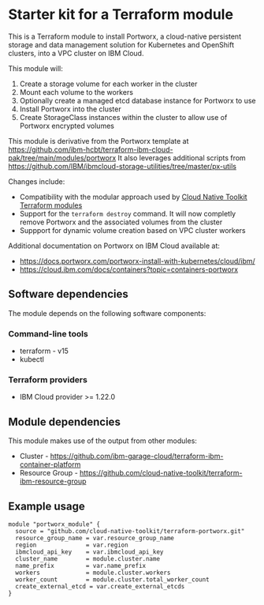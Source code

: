 # Starter kit for a Terraform module

This is a Terraform module to install Portworx, a cloud-native persistent storage and data management solution for Kubernetes and OpenShift clusters, into a VPC cluster on IBM Cloud.

This module will:

1. Create a storage volume for each worker in the cluster
2. Mount each volume to the workers
3. Optionally create a managed etcd database instance for Portworx to use
4. Install Portworx into the cluster
5. Create StorageClass instances within the cluster to allow use of Portworx encrypted volumes

This module is derivative from the Portworx template at https://github.com/ibm-hcbt/terraform-ibm-cloud-pak/tree/main/modules/portworx
It also leverages additional scripts from https://github.com/IBM/ibmcloud-storage-utilities/tree/master/px-utils

Changes include:

- Compatibility with the modular approach used by [Cloud Native Toolkit Terraform modules](https://github.com/cloud-native-toolkit)
- Support for the `terraform destroy` command. It will now completly remove Portworx and the associated volumes from the cluster
- Suppport for dynamic volume creation based on VPC cluster workers

Additional documentation on Portworx on IBM Cloud available at:

- https://docs.portworx.com/portworx-install-with-kubernetes/cloud/ibm/
- https://cloud.ibm.com/docs/containers?topic=containers-portworx

## Software dependencies

The module depends on the following software components:

### Command-line tools

- terraform - v15
- kubectl

### Terraform providers

- IBM Cloud provider >= 1.22.0

## Module dependencies

This module makes use of the output from other modules:

- Cluster - https://github.com/ibm-garage-cloud/terraform-ibm-container-platform
- Resource Group - https://github.com/cloud-native-toolkit/terraform-ibm-resource-group

## Example usage

```hcl-terraform
module "portworx_module" {
  source = "github.com/cloud-native-toolkit/terraform-portworx.git"
  resource_group_name = var.resource_group_name
  region              = var.region
  ibmcloud_api_key    = var.ibmcloud_api_key
  cluster_name        = module.cluster.name
  name_prefix         = var.name_prefix
  workers             = module.cluster.workers
  worker_count        = module.cluster.total_worker_count
  create_external_etcd = var.create_external_etcds
}

```

